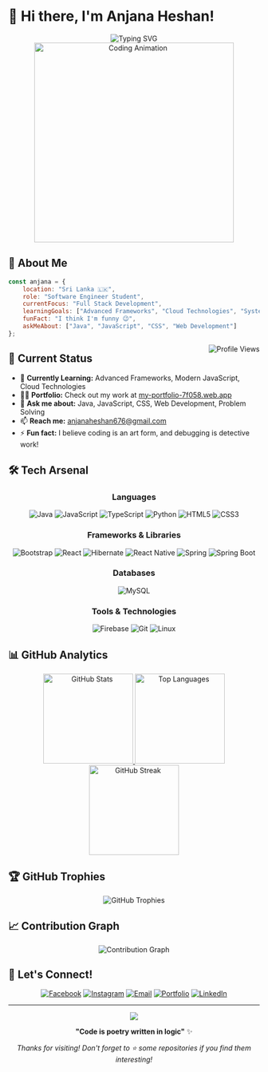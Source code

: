 # 👋 Hi there, I'm Anjana Heshan!

<div align="center">
  <img src="https://readme-typing-svg.demolab.com?font=Fira+Code&size=26&duration=2500&pause=1000&color=F97316&center=true&vCenter=true&width=600&lines=Software+Engineering+Student;Full+Stack+Developer;Problem+Solver;Tech+Enthusiast;Always+Learning+New+Things" alt="Typing SVG" />
</div>


<div align="center">
  <img src="https://user-images.githubusercontent.com/74038190/229223263-cf2e4b07-2615-4f87-9c38-e37600f8381a.gif" width="400" alt="Coding Animation"/>
</div>

## 🚀 About Me

```javascript
const anjana = {
    location: "Sri Lanka 🇱🇰",
    role: "Software Engineer Student",
    currentFocus: "Full Stack Development",
    learningGoals: ["Advanced Frameworks", "Cloud Technologies", "System Design"],
    funFact: "I think I'm funny 😉",
    askMeAbout: ["Java", "JavaScript", "CSS", "Web Development"]
};
```

<img align="right" src="https://komarev.com/ghpvc/?username=anju-hesh&label=Profile%20views&color=00d9ff&style=for-the-badge" alt="Profile Views" />

## 🎯 Current Status

- 🌱 **Currently Learning:** Advanced Frameworks, Modern JavaScript, Cloud Technologies
- 👨‍💻 **Portfolio:** Check out my work at [my-portfolio-7f058.web.app](https://my-portfolio-7f058.web.app/)
- 💬 **Ask me about:** Java, JavaScript, CSS, Web Development, Problem Solving
- 📫 **Reach me:** [anjanaheshan676@gmail.com](mailto:anjanaheshan676@gmail.com)
- ⚡ **Fun fact:** I believe coding is an art form, and debugging is detective work!

## 🛠️ Tech Arsenal

<div align="center">

### Languages
![Java](https://img.shields.io/badge/Java-%23ED8B00.svg?style=for-the-badge&logo=openjdk&logoColor=white)
![JavaScript](https://img.shields.io/badge/JavaScript-%23323330.svg?style=for-the-badge&logo=javascript&logoColor=%23F7DF1E)
![TypeScript](https://img.shields.io/badge/TypeScript-%23007ACC.svg?style=for-the-badge&logo=typescript&logoColor=white)
![Python](https://img.shields.io/badge/Python-3670A0?style=for-the-badge&logo=python&logoColor=ffdd54)
![HTML5](https://img.shields.io/badge/HTML5-%23E34F26.svg?style=for-the-badge&logo=html5&logoColor=white)
![CSS3](https://img.shields.io/badge/CSS3-%231572B6.svg?style=for-the-badge&logo=css3&logoColor=white)

### Frameworks & Libraries
![Bootstrap](https://img.shields.io/badge/Bootstrap-%238511FA.svg?style=for-the-badge&logo=bootstrap&logoColor=white)
![React](https://img.shields.io/badge/React-%2361DAFB.svg?style=for-the-badge&logo=react&logoColor=black)
![Hibernate](https://img.shields.io/badge/Hibernate-%23430000.svg?style=for-the-badge&logo=hibernate&logoColor=white)
![React Native](https://img.shields.io/badge/React_Native-%2361DAFB.svg?style=for-the-badge&logo=react&logoColor=black)
![Spring](https://img.shields.io/badge/Spring-%236DB33F.svg?style=for-the-badge&logo=spring&logoColor=white)
![Spring Boot](https://img.shields.io/badge/Spring_Boot-%236DB33F.svg?style=for-the-badge&logo=springboot&logoColor=white)

### Databases
![MySQL](https://img.shields.io/badge/MySQL-%2300f.svg?style=for-the-badge&logo=mysql&logoColor=white)

### Tools & Technologies
![Firebase](https://img.shields.io/badge/Firebase-%23039BE5.svg?style=for-the-badge&logo=firebase)
![Git](https://img.shields.io/badge/Git-%23F05033.svg?style=for-the-badge&logo=git&logoColor=white)
![Linux](https://img.shields.io/badge/Linux-FCC624?style=for-the-badge&logo=linux&logoColor=black)

</div>

## 📊 GitHub Analytics

<div align="center">

  <!-- Dynamic GitHub Stats -->
  <a href="https://github.com/Anjana-Hesh">
    <img height="180em" src="https://github-readme-stats.vercel.app/api?username=Anjana-Hesh&show_icons=true&theme=tokyonight&count_private=true&include_all_commits=true&rank_icon=github&custom_title=Anjana's%20GitHub%20Stats" alt="GitHub Stats" />
  </a>
  
  <!-- Most Used Languages -->
  <a href="https://github.com/Anjana-Hesh?tab=repositories">
    <img height="180em" src="https://github-readme-stats.vercel.app/api/top-langs/?username=Anjana-Hesh&layout=compact&langs_count=8&theme=tokyonight&hide=html,css&exclude_repo=github-readme-stats" alt="Top Languages" />
  </a>
  <!-- Streak Stats -->
  <a href="https://github.com/Anjana-Hesh">
    <img height="180em" src="https://streak-stats.demolab.com?user=Anjana-Hesh&theme=tokyonight&date_format=j%20M%5B%20Y%5D&mode=weekly" alt="GitHub Streak" />
  </a>
</div>

## 🏆 GitHub Trophies

<div align="center">
  <img src="https://github-profile-trophy.vercel.app/?username=Anjana-Hesh&theme=dracula&no-frame=false&margin-w=15&row=2&column=4" alt="GitHub Trophies"/>
</div>


## 📈 Contribution Graph

<div align="center">
  <img src="https://github-readme-activity-graph.vercel.app/graph?username=Anjana-Hesh&theme=tokyo-night&bg_color=1a1b27&color=70a5fd&line=bf91f3&point=38bdae&area=true&hide_border=true" alt="Contribution Graph"/>
</div>

## 🤝 Let's Connect!

<div align="center">
  
[![Facebook](https://img.shields.io/badge/Facebook-%231877F2.svg?style=for-the-badge&logo=Facebook&logoColor=white)](https://fb.com/anjana%20heshan)
[![Instagram](https://img.shields.io/badge/Instagram-%23E4405F.svg?style=for-the-badge&logo=Instagram&logoColor=white)](https://instagram.com/anjana%20heshan)
[![Email](https://img.shields.io/badge/Email-D14836?style=for-the-badge&logo=gmail&logoColor=white)](mailto:anjanaheshan676@gmail.com)
[![Portfolio](https://img.shields.io/badge/Portfolio-%23000000.svg?style=for-the-badge&logo=firefox&logoColor=#FF7139)](https://my-portfolio-7f058.web.app/)
[![LinkedIn](https://img.shields.io/badge/LinkedIn-%230077B5.svg?style=for-the-badge&logo=linkedin&logoColor=white)](https://www.linkedin.com/in/anjana-heshan-79334b260/?originalSubdomain=lk)

</div>

---

<div align="center">
  <img src="https://capsule-render.vercel.app/api?type=waving&color=gradient&height=100&section=footer"/>
  
  **"Code is poetry written in logic"** ✨
  
  *Thanks for visiting! Don't forget to ⭐ some repositories if you find them interesting!*
</div>
